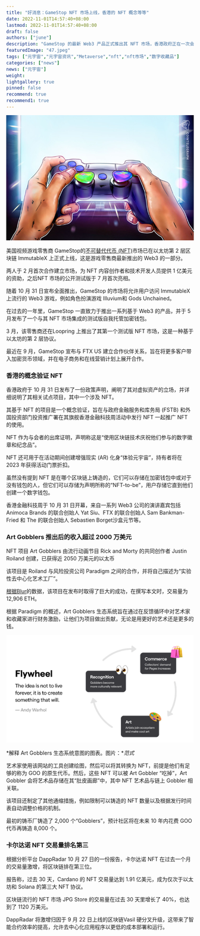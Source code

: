 ```yaml
---
title: "好消息：GameStop NFT 市场上线，香港的 NFT 概念等等"
date: 2022-11-01T14:57:40+08:00
lastmod: 2022-11-01T14:57:40+08:00
draft: false
authors: ["june"]
description: "GameStop 的最新 Web3 产品正式推出其 NFT 市场，香港政府正在一次会议上测试概念验证 NFT。"
featuredImage: "47.jpeg"
tags: ["元宇宙","元宇宙资讯","Metaverse","nft","nft市场","数字收藏品"]
categories: ["news"]
news: ["元宇宙"]
weight: 
lightgallery: true
pinned: false
recommend: true
recommend1: true
---
```




![元宇宙](45.jpg)



美国视频游戏零售商 GameStop的[不可替代代币 (NFT)](https://cointelegraph.com/nonfungible-tokens-for-beginners/what-are-nfts-and-why-are-they-revolutionizing-the-art-world)市场已在以太坊第 2 层区块链 ImmutableX 上正式上线，这是游戏零售商最新推出的 Web3 的一部分。 

两人于 2 月首次合作建立市场，为 NFT 内容创作者和技术开发人员提供 1 亿美元的资助，之后NFT 市场的公开测试版于 7 月首次亮相。

随着 10 月 31 日宣布全面推出，GameStop 的市场将允许用户访问 ImmutableX 上流行的 Web3 游戏，例如角色扮演游戏 Illuvium和 Gods Unchained。

在过去的一年里，GameStop 一直致力于推出一系列基于 Web3 的产品，并于 5 月发布了一个与其 NFT 市场集成的测试版自我托管加密钱包。

3 月，该零售商还在Loopring 上推出了其第一个测试版 NFT 市场，这是一种基于以太坊的第 2 层协议。

最近在 9 月，GameStop 宣布与 FTX US 建立合作伙伴关系，旨在将更多客户带入加密货币领域，并在电子商务和在线营销计划上展开合作。



### 香港的概念验证 NFT

香港政府于 10 月 31 日发布了一份政策声明，阐明了其对虚拟资产的立场，并详细说明了其相关试点项目，其中一个涉及 NFT。

其基于 NFT 的项目是一个概念验证，旨在与政府金融服务和库务局 (FSTB) 和外国投资部门投资推广署在其旗舰香港金融科技周活动中发行 NFT 一起推广 NFT 的使用。

NFT 作为与会者的出席证明，声明称这是“使用区块链技术庆祝他们参与的数字徽章和纪念品”。

NFT 还可用于在活动期间创建增强现实 (AR) 化身“体验元宇宙”，持有者将在 2023 年获得活动门票折扣。

虽然没有提到 NFT 是在哪个区块链上铸造的，它们可以存储在加密钱包中或对于没有钱包的人，但它们可以存储为声明所称的“NFT-to-be”，用户存储它直到他们创建一个数字钱包。

香港金融科技周于 10 月 31 日开幕，来自一系列 Web3 公司的演讲嘉宾包括 Animoca Brands 的联合创始人 Yat Siu、FTX 的联合创始人 Sam Bankman-Fried 和 The 的联合创始人 Sebastien Borget沙盒元节等。



### Art Gobblers 推出后的收入超过 2000 万美元

NFT 项目 Art Gobblers 由流行动画节目 Rick and Morty 的共同创作者 Justin Roiland 创建，已获得近 2050 万美元的以太币

该项目是 Roiland 与风险投资公司 Paradigm 之间的合作，并将自己描述为“实验性去中心化艺术工厂”。

[根据](https://blur.io/collection/artgobblers)[Blur](https://blur.io/collection/artgobblers)的数据，该项目在发布时取得了巨大的成功，在撰写本文时，交易量为 12,906 ETH。

根据 Paradigm 的概述，Art Gobblers 生态系统旨在通过在反馈循环中对艺术家和收藏家进行财务激励，让他们为项目做出贡献，无论是用更好的艺术还是更多的钱。

![元宇宙](46.png)

*解释 Art Gobblers 生态系统意图的图表。图片：**范式*

艺术家使用该网站的工具创建绘图，然后可以将其转换为 NFT，前提是他们有足够的称为 GOO 的原生代币。然后，这些 NFT 可以被 Art Gobbler “吃掉”，Art Gobbler 会将艺术品存储在其“肚皮画廊”中，其中 NFT 艺术品与链上 Gobbler 相关联。

该项目还制定了其他通缩措施，例如限制可以铸造的 NFT 数量以及根据发行时间表自动调整价格的机制。

最初的铸币厂铸造了 2,000 个“Gobblers”，预计社区将在未来 10 年内花费 GOO 代币再铸造 8,000 个。



### 卡尔达诺 NFT 交易量排名第三

根据分析平台 DappRadar 10 月 27 日的一份报告，卡尔达诺 NFT 在过去一个月的交易量激增，将区块链排在第三位。

报告称，过去 30 天，Cardano 的 NFT 交易量达到 1.91 亿美元，成为仅次于以太坊和 Solana 的第三大 NFT 协议。

区块链流行的 NFT 市场 JPG Store 的交易量在过去 30 天里增长了 40%，也达到了 1120 万美元。

DappRadar 将激增归因于 9 月 22 日上线的区块链Vasil 硬分叉升级，这带来了智能合约效率的提高，允许去中心化应用程序以更低的成本部署和运行。